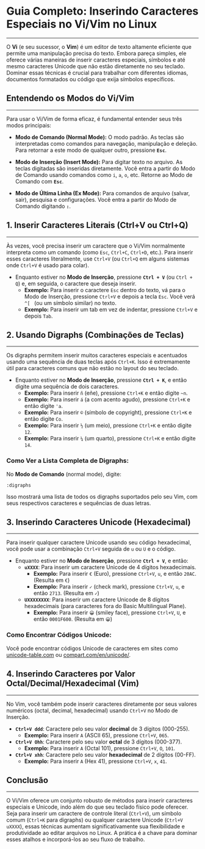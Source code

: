 # Guia Completo: Inserindo Caracteres Especiais no Vi/Vim no Linux
---

O **Vi** (e seu sucessor, o **Vim**) é um editor de texto altamente eficiente que permite uma manipulação precisa do texto. Embora pareça simples, ele oferece várias maneiras de inserir caracteres especiais, símbolos e até mesmo caracteres Unicode que não estão diretamente no seu teclado. Dominar essas técnicas é crucial para trabalhar com diferentes idiomas, documentos formatados ou código que exija símbolos específicos.

## Entendendo os Modos do Vi/Vim
---

Para usar o Vi/Vim de forma eficaz, é fundamental entender seus três modos principais:

* **Modo de Comando (Normal Mode):** O modo padrão. As teclas são interpretadas como comandos para navegação, manipulação e deleção. Para retornar a este modo de qualquer outro, pressione **`Esc`**.

* **Modo de Inserção (Insert Mode):** Para digitar texto no arquivo. As teclas digitadas são inseridas diretamente. Você entra a partir do Modo de Comando usando comandos como `i`, `a`, `o`, etc. Retorne ao Modo de Comando com **`Esc`**.

* **Modo de Última Linha (Ex Mode):** Para comandos de arquivo (salvar, sair), pesquisa e configurações. Você entra a partir do Modo de Comando digitando **`:`**.

## 1. Inserir Caracteres Literais (Ctrl+V ou Ctrl+Q)
---

Às vezes, você precisa inserir um caractere que o Vi/Vim normalmente interpreta como um comando (como `Esc`, `Ctrl+C`, `Ctrl+D`, etc.). Para inserir esses caracteres literalmente, use `Ctrl+V` (ou `Ctrl+Q` em alguns sistemas onde `Ctrl+V` é usado para colar).

* Enquanto estiver no **Modo de Inserção**, pressione **`Ctrl + V`** (ou `Ctrl + Q`) e, em seguida, o caractere que deseja inserir.
    * **Exemplo:** Para inserir o caractere `Esc` dentro do texto, vá para o Modo de Inserção, pressione `Ctrl+V` e depois a tecla `Esc`. Você verá `^[ ` (ou um símbolo similar) no texto.
    * **Exemplo:** Para inserir um tab em vez de indentar, pressione `Ctrl+V` e depois `Tab`.

## 2. Usando Digraphs (Combinações de Teclas)
---

Os digraphs permitem inserir muitos caracteres especiais e acentuados usando uma sequência de duas teclas após `Ctrl+K`. Isso é extremamente útil para caracteres comuns que não estão no layout do seu teclado.

* Enquanto estiver no **Modo de Inserção**, pressione **`Ctrl + K`**, e então digite uma sequência de dois caracteres.
    * **Exemplo:** Para inserir `ñ` (eñe), pressione `Ctrl+K` e então digite `~n`.
    * **Exemplo:** Para inserir `á` (a com acento agudo), pressione `Ctrl+K` e então digite `'a`.
    * **Exemplo:** Para inserir `©` (símbolo de copyright), pressione `Ctrl+K` e então digite `Co`.
    * **Exemplo:** Para inserir `½` (um meio), pressione `Ctrl+K` e então digite `12`.
    * **Exemplo:** Para inserir `¼` (um quarto), pressione `Ctrl+K` e então digite `14`.

### Como Ver a Lista Completa de Digraphs:

No **Modo de Comando** (normal mode), digite:

```vim
:digraphs
```
Isso mostrará uma lista de todos os digraphs suportados pelo seu Vim, com seus respectivos caracteres e sequências de duas letras.

## 3. Inserindo Caracteres Unicode (Hexadecimal)
---

Para inserir qualquer caractere Unicode usando seu código hexadecimal, você pode usar a combinação `Ctrl+V` seguida de `u` ou `U` e o código.

* Enquanto estiver no **Modo de Inserção**, pressione **`Ctrl + V`**, e então:
    * **`uXXXX`**: Para inserir um caractere Unicode de 4 dígitos hexadecimais.
        * **Exemplo:** Para inserir `€` (Euro), pressione `Ctrl+V`, `u`, e então `20AC`. (Resulta em `€`)
        * **Exemplo:** Para inserir `✓` (check mark), pressione `Ctrl+V`, `u`, e então `2713`. (Resulta em `✓`)
    * **`UXXXXXXXX`**: Para inserir um caractere Unicode de 8 dígitos hexadecimais (para caracteres fora do Basic Multilingual Plane).
        * **Exemplo:** Para inserir `😀` (smiley face), pressione `Ctrl+V`, `U`, e então `0001F600`. (Resulta em `😀`)

### Como Encontrar Códigos Unicode:

Você pode encontrar códigos Unicode de caracteres em sites como [unicode-table.com](https://unicode-table.com/) ou [compart.com/en/unicode/](https://www.compart.com/en/unicode/).

## 4. Inserindo Caracteres por Valor Octal/Decimal/Hexadecimal (Vim)
---

No Vim, você também pode inserir caracteres diretamente por seus valores numéricos (octal, decimal, hexadecimal) usando `Ctrl+V` no Modo de Inserção.

* **`Ctrl+V ddd`**: Caractere pelo seu valor **decimal** de 3 dígitos (000-255).
    * **Exemplo:** Para inserir `A` (ASCII 65), pressione `Ctrl+V`, `065`.
* **`Ctrl+V Ohh`**: Caractere pelo seu valor **octal** de 3 dígitos (000-377).
    * **Exemplo:** Para inserir `A` (Octal 101), pressione `Ctrl+V`, `O`, `101`.
* **`Ctrl+V xhh`**: Caractere pelo seu valor **hexadecimal** de 2 dígitos (00-FF).
    * **Exemplo:** Para inserir `A` (Hex 41), pressione `Ctrl+V`, `x`, `41`.

## Conclusão
---

O Vi/Vim oferece um conjunto robusto de métodos para inserir caracteres especiais e Unicode, indo além do que seu teclado físico pode oferecer. Seja para inserir um caractere de controle literal (`Ctrl+V`), um símbolo comum (`Ctrl+K` para digraphs) ou qualquer caractere Unicode (`Ctrl+V uXXXX`), essas técnicas aumentam significativamente sua flexibilidade e produtividade ao editar arquivos no Linux. A prática é a chave para dominar esses atalhos e incorporá-los ao seu fluxo de trabalho.
